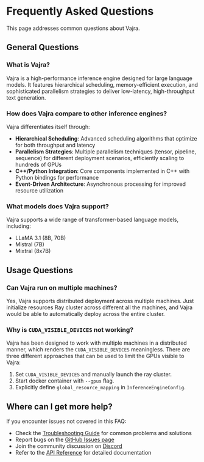 # Frequently Asked Questions

This page addresses common questions about Vajra.

## General Questions

### What is Vajra?

Vajra is a high-performance inference engine designed for large language models. It features hierarchical scheduling, memory-efficient execution, and sophisticated parallelism strategies to deliver low-latency, high-throughput text generation.

### How does Vajra compare to other inference engines?

Vajra differentiates itself through:

- **Hierarchical Scheduling**: Advanced scheduling algorithms that optimize for both throughput and latency
- **Parallelism Strategies**: Multiple parallelism techniques (tensor, pipeline, sequence) for different deployment scenarios, efficiently scaling to hundreds of GPUs
- **C++/Python Integration**: Core components implemented in C++ with Python bindings for performance
- **Event-Driven Architecture**: Asynchronous processing for improved resource utilization

### What models does Vajra support?

Vajra supports a wide range of transformer-based language models, including:

- LLaMA 3.1 (8B, 70B)
- Mistral (7B)
- Mixtral (8x7B)


## Usage Questions

### Can Vajra run on multiple machines?

Yes, Vajra supports distributed deployment across multiple machines. Just initialize resources Ray cluster across different all the machines, and Vajra would be able to automatically deploy across the entire cluster.

### Why is `CUDA_VISIBLE_DEVICES` not working?

Vajra has been designed to work with multiple machines in a distributed manner, which renders the `CUDA_VISIBLE_DEVICES` meaningless. There are three different approaches that can be used to limit the GPUs visible to Vajra:

1. Set `CUDA_VISIBLE_DEVICES` and manually launch the ray cluster.
2. Start docker container with `--gpus` flag.
3. Explicitly define `global_resource_mapping` in `InferenceEngineConfig`.


## Where can I get more help?

If you encounter issues not covered in this FAQ:

- Check the [Troubleshooting Guide](../troubleshooting.md) for common problems and solutions
- Report bugs on the [GitHub Issues page](https://github.com/project-vajra/vajra/issues)
- Join the community discussion on [Discord](https://discord.gg/wjaSvGgsNN)
- Refer to the [API Reference](../usage/api_reference/index.md) for detailed documentation
